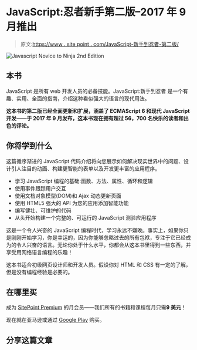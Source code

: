 # JavaScript:忍者新手第二版–2017 年 9 月推出

> 原文:[https://www . site point . com/JavaScript-新手到忍者-第二版/](https://www.sitepoint.com/javascript-novice-to-ninja-2nd-edition/)

![Javascript Novice to Ninja 2nd Edition](../Images/d4618733f5ac99384932bf8b6265a180.png)

## **本书**

JavaScript 是所有 web 开发人员的必备技能。JavaScript:新手到忍者 是一个有趣、实用、全面的指南，介绍这种看似强大的语言的现代用法。

**这本书的第二版已经全面更新和扩展，涵盖了 ECMAScript 6 和现代 JavaScript 开发——于 2017 年 9 月发布，这本书现在拥有超过 56，700 名快乐的读者和出色的评论。**

## **你将学到什么**

这篇循序渐进的 JavaScript 代码介绍将向您展示如何解决现实世界中的问题、设计引人注目的动画、构建更智能的表单以及开发更丰富的应用程序。

*   学习 JavaScript 编程的基础:函数、方法、属性、循环和逻辑
*   使用事件跟踪用户交互
*   使用文档对象模型(DOM)和 Ajax 动态更新页面
*   使用 HTML5 强大的 API 为您的应用添加智能功能
*   编写健壮、可维护的代码
*   从头开始构建一个完整的、可运行的 JavaScript 测验应用程序

这是一个令人兴奋的 JavaScript 编程时代，学习永远不嫌晚。事实上，如果你只是刚刚开始学习，你是幸运的，因为你能够忽略过去的所有包袱，专注于它已经成为的令人兴奋的语言。无论你处于什么水平，你都会从这本书里得到一些东西，并享受用网络语言编程的乐趣！

这本书适合初级网页设计师和开发人员。假设你对 HTML 和 CSS 有一定的了解，但是没有编程经验是必要的。

## **在哪里买**

成为 [SitePoint Premium](https://www.sitepoint.com/premium/) 的月会员——我们所有的书籍和课程每月只需**9 美元**！

现在就在亚马逊或通过 [Google Play](https://play.google.com/store/books/details/Darren_Jones_JavaScript_Novice_to_Ninja?id=EpA8DwAAQBAJ) 购买。

## 分享这篇文章